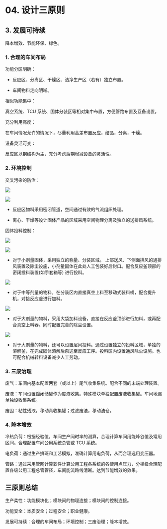 # 04. 设计三原则

## 3. 发展可持续

降本增效、节能环保、绿色。

### 1. 合理的车间布局

功能分区明确：

- 反应区、分离区、干燥区、洁净生产区（若有）独立布置。

- 车间物料走向明晰。

相似功能集中：

真空系统、TCU 系统、固体分装区等相对集中布置，方便管路布置及互备设置。

充分利用高度：

在车间情况允许的情况下，尽量利用高差布置反应，结晶，分离，干燥。

设备灵活可变：

反应区以钢结构为主，充分考虑后期增减设备的灵活性。

### 2. 环境控制

交叉污染的防治：

![](https://raw.githubusercontent.com/dalong0514/selfstudy/master/图片链接/化工设计/2019039.PNG)

![](https://raw.githubusercontent.com/dalong0514/selfstudy/master/图片链接/化工设计/2019040.PNG)

- 反应区物料采用密闭管道，空间通过有效的气流组织处理。

- 离心、干燥等设计固体产品的区域采用空间物理分离及独立的送排风系统。

固体投料控制：

![](https://raw.githubusercontent.com/dalong0514/selfstudy/master/图片链接/化工设计/2019041.PNG)

![](https://raw.githubusercontent.com/dalong0514/selfstudy/master/图片链接/化工设计/2019042.PNG)

- 对于小剂量固体，采用独立的称量、分装区域。 上部送风、下侧面排风的通排风装置及除尘设施，小剂量固体在此处人工包装好后封口。配合反应釜顶部的密闭投料装置(如手套箱等) 进行投料。

![](https://raw.githubusercontent.com/dalong0514/selfstudy/master/图片链接/化工设计/2019043.PNG)

- 对于中等剂量的物料，在分装区内直接真空上料至移动式装料桶，配合提升机，对接反应釜进行加料。

![](https://raw.githubusercontent.com/dalong0514/selfstudy/master/图片链接/化工设计/2019044.PNG)

- 对于大剂量的物料，采用大袋加料设备，直接在反应釜顶部进行加料，或再配合真空上料器。同时配置完善的除尘设置。

![](https://raw.githubusercontent.com/dalong0514/selfstudy/master/图片链接/化工设计/2019045.PNG)

- 对于大剂量的物料，还可以设置层间投料。通过设置独立的投料区域，单独的溶解釜，在完成固体溶解后泵送至反应工序。投料区内设置通风除尘设施。也可配合机械转料设备减少人工劳动。

### 3. 三废治理

废气：车间内基本配置两套（或以上）尾气收集系统。配合不同的末端处理装置。

废液：车间设置豁闭储罐作为度液收集。特殊模块单独配置废液收集罐。车间地漏单独设收集系统。

废固：粘性残液，移动真收集罐；过滤废渣，移动渣仓。

### 4. 降本增效

冷热负荷：根据经验值，车间生产同时率的测算，合理计算车间用能峰谷值及常用区间。合理配置车间公用系统总管或 TCU 系统。

电负荷：通过生产排班和工艺模拟，准确计算用电负荷，从而合理选用变压器。

管路：通过采用管网计算软件计算公用工程各系统的各使用点压力，分梯级合理配置各级公用工程总管管径，车间能流路线清晰。达到节能增效的效果。

## 三原则总结

生产柔性：功能模块化；模块间的物理连接；模块间的控制连接。

功能安全：本质安全；过程安全；职业健康。

发展可持续：合理的车间布局；环境控制；三废治理；降本增效。